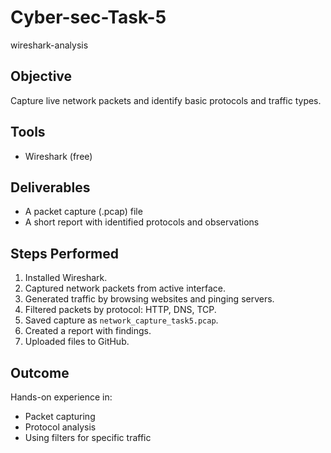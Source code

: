 # Cyber-sec-Task-5
wireshark-analysis
## Objective
Capture live network packets and identify basic protocols and traffic types.

## Tools
- Wireshark (free)

## Deliverables
- A packet capture (.pcap) file
- A short report with identified protocols and observations

## Steps Performed
1. Installed Wireshark.
2. Captured network packets from active interface.
3. Generated traffic by browsing websites and pinging servers.
4. Filtered packets by protocol: HTTP, DNS, TCP.
5. Saved capture as `network_capture_task5.pcap`.
6. Created a report with findings.
7. Uploaded files to GitHub.

## Outcome
Hands-on experience in:
- Packet capturing
- Protocol analysis
- Using filters for specific traffic
